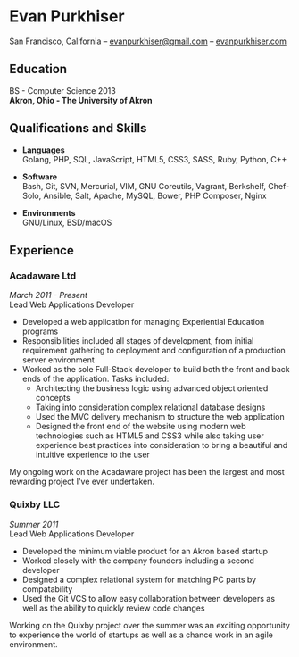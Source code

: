 # Evan Purkhiser

San Francisco, California –  evanpurkhiser@gmail.com – [evanpurkhiser.com](http://evanpurkhiser.com)

## Education

BS - Computer Science 2013  
**Akron, Ohio - The University of Akron**

## Qualifications and Skills

 - **Languages**  
   Golang, PHP, SQL, JavaScript, HTML5, CSS3, SASS, Ruby, Python, C++

 - **Software**  
   Bash, Git, SVN, Mercurial, VIM, GNU Coreutils, Vagrant, Berkshelf,
   Chef-Solo, Ansible, Salt, Apache, MySQL, Bower, PHP Composer, Nginx

 - **Environments**  
   GNU/Linux, BSD/macOS

## Experience

### Acadaware Ltd
*March 2011 - Present*  
Lead Web Applications Developer

 - Developed a web application for managing Experiential Education programs
 - Responsibilities included all stages of development, from initial requirement
   gathering to deployment and configuration of a production server environment
 - Worked as the sole Full-Stack developer to build both the front and back ends
   of the application. Tasks included:
    - Architecting the business logic using advanced object oriented concepts
    - Taking into consideration complex relational database designs
    - Used the MVC delivery mechanism to structure the web application
    - Designed the front end of the website using modern web technologies such as
      HTML5 and CSS3 while also taking user experience best practices into
      consideration to bring a beautiful and intuitive experience to the user

My ongoing work on the Acadaware project has been the largest and most
rewarding project I've ever undertaken.

### Quixby LLC
*Summer 2011*  
Lead Web Applications Developer

 - Developed the minimum viable product for an Akron based startup
 - Worked closely with the company founders including a second developer
 - Designed a complex relational system for matching PC parts by compatability
 - Used the Git VCS to allow easy collaboration between developers as well
   as the ability to quickly review code changes

Working on the Quixby project over the summer was an exciting opportunity to
experience the world of startups as well as a chance work in an agile
environment.
